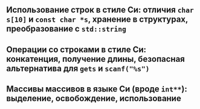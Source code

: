 ## Использование строк в стиле Си: отличия `char s[10]` и `const char *s`, хранение в структурах, преобразование с `std::string`

## Операции со строками в стиле Си: конкатенция, получение длины, безопасная альтернатива для `gets` и `scanf("%s")`

## Массивы массивов в языке Си (вроде `int**`): выделение, освобождение, использование

